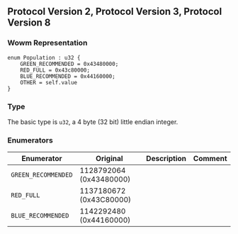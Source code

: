 ## Protocol Version 2, Protocol Version 3, Protocol Version 8

### Wowm Representation
```rust,ignore
enum Population : u32 {
    GREEN_RECOMMENDED = 0x43480000;    
    RED_FULL = 0x43c80000;    
    BLUE_RECOMMENDED = 0x44160000;    
    OTHER = self.value    
}

```
### Type
The basic type is `u32`, a 4 byte (32 bit) little endian integer.
### Enumerators
| Enumerator | Original  | Description | Comment |
| --------- | -------- | ----------- | ------- |
| `GREEN_RECOMMENDED` | 1128792064 (0x43480000) |  |  |
| `RED_FULL` | 1137180672 (0x43C80000) |  |  |
| `BLUE_RECOMMENDED` | 1142292480 (0x44160000) |  |  |
